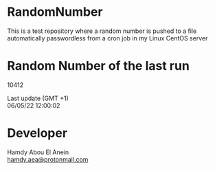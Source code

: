 # RandomNumber    
This is a test repository where a random number is pushed to a file automatically passwordless from a cron job in my Linux CentOS server    
# Random Number of the last run   
10412
      
Last update (GMT +1)    
06/05/22 12:00:02
# Developer    
Hamdy Abou El Anein   
hamdy.aea@protonmail.com
